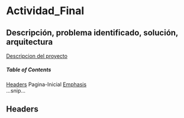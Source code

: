 # Actividad_Final

## Descripción, problema identificado, solución, arquitectura

[Descripcion del proyecto](../wiki/Pagina-Inicial)

##### Table of Contents  
[Headers](#headers)  Pagina-Inicial
[Emphasis](#emphasis)  
...snip...    
<a name="headers"/>
## Headers
